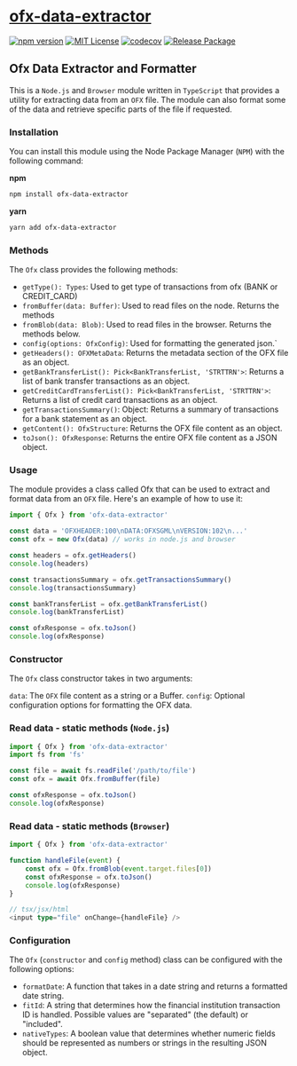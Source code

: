 # [ofx-data-extractor](https://www.npmjs.com/package/ofx-data-extractor)

[![npm version](https://badge.fury.io/js/ofx-data-extractor.svg)](https://badge.fury.io/js/ofx-data-extractor) [![MIT License][license-image]][license-url]
[![codecov](https://codecov.io/gh/Fabiopf02/ofx-data-extractor/branch/main/graph/badge.svg?token=L4A7E4H8IN)](https://codecov.io/gh/Fabiopf02/ofx-data-extractor)
[![Release Package](https://github.com/Fabiopf02/ofx-data-extractor/actions/workflows/release.yml/badge.svg)](https://github.com/Fabiopf02/ofx-data-extractor/actions/workflows/release.yml)

## Ofx Data Extractor and Formatter
This is a `Node.js` and `Browser` module written in `TypeScript` that provides a utility for extracting data from an `OFX` file. The module can also format some of the data and retrieve specific parts of the file if requested.

### Installation
You can install this module using the Node Package Manager (`NPM`) with the following command:

**npm**
```bash
npm install ofx-data-extractor
```
**yarn**
```bash
yarn add ofx-data-extractor
```

### Methods
The `Ofx` class provides the following methods:

- `getType(): Types`: Used to get type of transactions from ofx (BANK or CREDIT_CARD)
- `fromBuffer(data: Buffer)`: Used to read files on the node. Returns the methods
- `fromBlob(data: Blob)`: Used to read files in the browser. Returns the methods below.
- `config(options: OfxConfig)`: Used for formatting the generated json.`
- `getHeaders(): OFXMetaData`: Returns the metadata section of the OFX file as an object.
- `getBankTransferList(): Pick<BankTransferList, 'STRTTRN'>`: Returns a list of bank transfer transactions as an object.
- `getCreditCardTransferList(): Pick<BankTransferList, 'STRTTRN'>`: Returns a list of credit card transactions as an object.
- `getTransactionsSummary()`: Object: Returns a summary of transactions for a bank statement as an object.
- `getContent(): OfxStructure`: Returns the OFX file content as an object.
- `toJson(): OfxResponse`: Returns the entire OFX file content as a JSON object.

### Usage
The module provides a class called Ofx that can be used to extract and format data from an `OFX` file. Here's an example of how to use it:

```typescript
import { Ofx } from 'ofx-data-extractor'

const data = 'OFXHEADER:100\nDATA:OFXSGML\nVERSION:102\n...'
const ofx = new Ofx(data) // works in node.js and browser

const headers = ofx.getHeaders()
console.log(headers)

const transactionsSummary = ofx.getTransactionsSummary()
console.log(transactionsSummary)

const bankTransferList = ofx.getBankTransferList()
console.log(bankTransferList)

const ofxResponse = ofx.toJson()
console.log(ofxResponse)
```
### Constructor
The `Ofx` class constructor takes in two arguments:

`data`: The `OFX` file content as a string or a Buffer.
`config`: Optional configuration options for formatting the OFX data.

### Read data - static methods (`Node.js`)
```typescript
import { Ofx } from 'ofx-data-extractor'
import fs from 'fs'

const file = await fs.readFile('/path/to/file')
const ofx = await Ofx.fromBuffer(file)

const ofxResponse = ofx.toJson()
console.log(ofxResponse)
```

### Read data - static methods (`Browser`)
```typescript
import { Ofx } from 'ofx-data-extractor'

function handleFile(event) {
    const ofx = Ofx.fromBlob(event.target.files[0])
    const ofxResponse = ofx.toJson()
    console.log(ofxResponse)
}

// tsx/jsx/html
<input type="file" onChange={handleFile} />
```


### Configuration
The `Ofx` (`constructor` and `config` method) class can be configured with the following options:

- `formatDate`: A function that takes in a date string and returns a formatted date string.
- `fitId`: A string that determines how the financial institution transaction ID is handled. Possible values are "separated" (the default) or "included".
- `nativeTypes`: A boolean value that determines whether numeric fields should be represented as numbers or strings in the resulting JSON object.

[license-image]: https://img.shields.io/badge/license-MIT-blue.svg?style=flat
[license-url]: LICENSE
